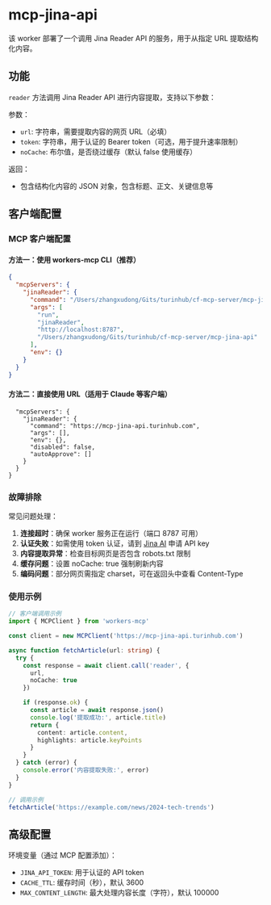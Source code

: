 # mcp-jina-api

该 worker 部署了一个调用 Jina Reader API 的服务，用于从指定 URL 提取结构化内容。

## 功能

`reader` 方法调用 Jina Reader API 进行内容提取，支持以下参数：

参数：
- `url`: 字符串，需要提取内容的网页 URL（必填）
- `token`: 字符串，用于认证的 Bearer token（可选，用于提升速率限制）
- `noCache`: 布尔值，是否绕过缓存（默认 false 使用缓存）

返回：
- 包含结构化内容的 JSON 对象，包含标题、正文、关键信息等

## 客户端配置

### MCP 客户端配置

#### 方法一：使用 workers-mcp CLI（推荐）

```json
{
  "mcpServers": {
    "jinaReader": {
      "command": "/Users/zhangxudong/Gits/turinhub/cf-mcp-server/mcp-jina-api/node_modules/.bin/workers-mcp",
      "args": [
        "run",
        "jinaReader", 
        "http://localhost:8787",
        "/Users/zhangxudong/Gits/turinhub/cf-mcp-server/mcp-jina-api"
      ],
      "env": {}
    }
  }
}
```

#### 方法二：直接使用 URL（适用于 Claude 等客户端）

```json{
  "mcpServers": {
    "jinaReader": {
      "command": "https://mcp-jina-api.turinhub.com",
      "args": [],
      "env": {},
      "disabled": false,
      "autoApprove": []
    }
  }
}
```

### 故障排除

常见问题处理：

1. **连接超时**：确保 worker 服务正在运行（端口 8787 可用）
2. **认证失败**：如需使用 token 认证，请到 [Jina AI](https://jina.ai/) 申请 API key
3. **内容提取异常**：检查目标网页是否包含 robots.txt 限制
4. **缓存问题**：设置 noCache: true 强制刷新内容
5. **编码问题**：部分网页需指定 charset，可在返回头中查看 Content-Type

### 使用示例

```typescript
// 客户端调用示例
import { MCPClient } from 'workers-mcp'

const client = new MCPClient('https://mcp-jina-api.turinhub.com')

async function fetchArticle(url: string) {
  try {
    const response = await client.call('reader', {
      url,
      noCache: true
    })

    if (response.ok) {
      const article = await response.json()
      console.log('提取成功:', article.title)
      return {
        content: article.content,
        highlights: article.keyPoints
      }
    }
  } catch (error) {
    console.error('内容提取失败:', error)
  }
}

// 调用示例
fetchArticle('https://example.com/news/2024-tech-trends')
```

## 高级配置

环境变量（通过 MCP 配置添加）：
- `JINA_API_TOKEN`: 用于认证的 API token
- `CACHE_TTL`: 缓存时间（秒），默认 3600
- `MAX_CONTENT_LENGTH`: 最大处理内容长度（字符），默认 100000
